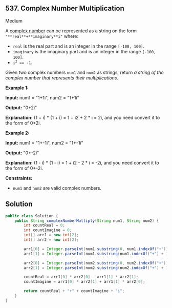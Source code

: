 ## 537\. Complex Number Multiplication

Medium

A [complex number](https://en.wikipedia.org/wiki/Complex_number) can be represented as a string on the form `"**real**+**imaginary**i"` where:

*   `real` is the real part and is an integer in the range `[-100, 100]`.
*   `imaginary` is the imaginary part and is an integer in the range `[-100, 100]`.
*   <code>i<sup>2</sup> == -1</code>.

Given two complex numbers `num1` and `num2` as strings, return _a string of the complex number that represents their multiplications_.

**Example 1:**

**Input:** num1 = "1+1i", num2 = "1+1i"

**Output:** "0+2i"

**Explanation:** (1 + i) \* (1 + i) = 1 + i2 + 2 \* i = 2i, and you need convert it to the form of 0+2i.

**Example 2:**

**Input:** num1 = "1+-1i", num2 = "1+-1i"

**Output:** "0+-2i"

**Explanation:** (1 - i) \* (1 - i) = 1 + i2 - 2 \* i = -2i, and you need convert it to the form of 0+-2i.

**Constraints:**

*   `num1` and `num2` are valid complex numbers.

## Solution

```java
public class Solution {
    public String complexNumberMultiply(String num1, String num2) {
        int countReal = 0;
        int countImagine = 0;
        int[] arr1 = new int[2];
        int[] arr2 = new int[2];

        arr1[0] = Integer.parseInt(num1.substring(0, num1.indexOf("+")));
        arr1[1] = Integer.parseInt(num1.substring(num1.indexOf("+") + 1, num1.length() - 1));

        arr2[0] = Integer.parseInt(num2.substring(0, num2.indexOf("+")));
        arr2[1] = Integer.parseInt(num2.substring(num2.indexOf("+") + 1, num2.length() - 1));

        countReal = arr1[0] * arr2[0] - arr1[1] * arr2[1];
        countImagine = arr1[0] * arr2[1] + arr1[1] * arr2[0];

        return countReal + "+" + countImagine + "i";
    }
}
```